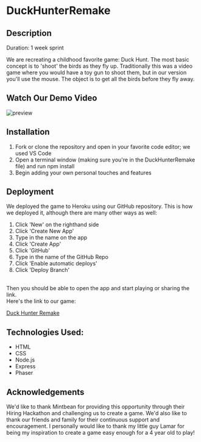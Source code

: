 # DuckHunterRemake

## Description
Duration: 1 week sprint

We are recreating a childhood favorite game: Duck Hunt. The most basic concept is to 'shoot' the birds as they fly up. Traditionally this was a video game where you would have a toy gun to shoot them, but in our version you'll use the mouse. The object is to get all the birds before they fly away.

## Watch Our Demo Video

![preview](public/assets/demoVideo.gif)

## Installation

1. Fork or clone the repository and open in your favorite code editor; we used VS Code
1. Open a terminal window (making sure you're in the DuckHunterRemake file) and run npm install
1. Begin adding your own personal touches and features


## Deployment

We deployed the game to Heroku using our GitHub repository. This is how we deployed it, although there are many other ways as well:
1. Click 'New' on the righthand side
1. Click 'Create New App'
1. Type in the name on the app
1. Click 'Create App'
1. Click 'GitHub'
1. Type in the name of the GitHub Repo
1. Click 'Enable automatic deploys'
1. Click 'Deploy Branch'
<br />
Then you should be able to open the app and start playing or sharing the link.
<br />
Here's the link to our game:

[Duck Hunter Remake](https://duckhunterremake.herokuapp.com/)


## Technologies Used:
- HTML
- CSS
- Node.js
- Express
- Phaser

## Acknowledgements
We'd like to thank Mintbean for providing this opportunity through their Hiring Hackathon and challenging us to create a game. We'd also like to thank our friends and family for their continuous support and encouragement. I personally would like to thank my little guy Lamar for being my inspiration to create a game easy enough for a 4 year old to play!